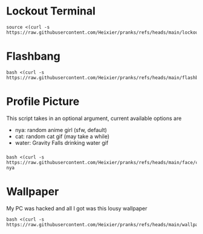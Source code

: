 # Lockout Terminal
    source <(curl -s https://raw.githubusercontent.com/Heixier/pranks/refs/heads/main/lockout/lockout.sh)

# Flashbang

    bash <(curl -s https://raw.githubusercontent.com/Heixier/pranks/refs/heads/main/flashbang/flashbang.sh)
    
# Profile Picture
This script takes in an optional argument, current available options are
* nya: random anime girl (sfw, default)
* cat: random cat gif (may take a while)
* water: Gravity Falls drinking water gif
###
    bash <(curl -s https://raw.githubusercontent.com/Heixier/pranks/refs/heads/main/face/change_pic.sh) nya
# Wallpaper
My PC was hacked and all I got was this lousy wallpaper

    bash <(curl -s https://raw.githubusercontent.com/Heixier/pranks/refs/heads/main/wallpaper/change_bg.sh)
